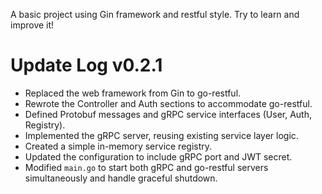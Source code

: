 A basic project using Gin framework and restful style. Try to learn and improve it!

# Update Log v0.2.1
- Replaced the web framework from Gin to go-restful.
- Rewrote the Controller and Auth sections to accommodate go-restful.
- Defined Protobuf messages and gRPC service interfaces (User, Auth, Registry).
- Implemented the gRPC server, reusing existing service layer logic.
- Created a simple in-memory service registry.
- Updated the configuration to include gRPC port and JWT secret.
- Modified `main.go` to start both gRPC and go-restful servers simultaneously and handle graceful shutdown.
